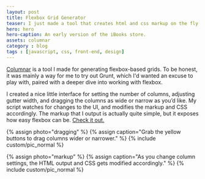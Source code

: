 ```yaml
---
layout: post
title: Flexbox Grid Generator
teaser: I just made a tool that creates html and css markup on the fly as you drag columns into a grid-based layout of your choosing. Check it out...
hero: hero
hero-caption: An early version of the iBooks store.
assets: columnar
category : blog
tags : [javascript, css, front-end, design]
---
```

[Columnar](http://adamkiryk.com/columnar/prod/) is a tool I made for generating flexbox-based grids. To be honest, it was mainly a way for me to try out Grunt, which I'd wanted an excuse to play with, paired with a deeper dive into working with flexbox.

I created a nice little interface for setting the number of columns, adjusting gutter width, and dragging the columns as wide or narrow as you’d like. My script watches for changes to the UI, and modifies the markup and CSS accordingly. The markup that I output is actually quite simple, but it exposes how easy flexbox can be. <a href="http://adamkiryk.com/columnar/prod/">Check it out.</a>

{% assign photo="dragging" %}
{% assign caption="Grab the yellow buttons to drag columns wider or narrower." %}
{% include custom/pic_normal %}

{% assign photo="markup" %}
{% assign caption="As you change column settings, the HTML output and CSS gets modified accordingly." %}
{% include custom/pic_normal %}